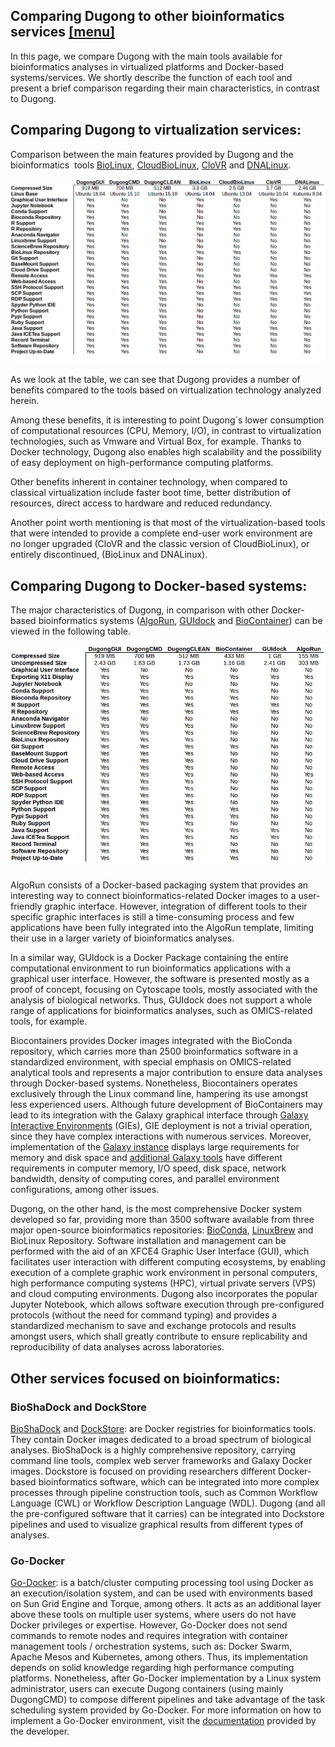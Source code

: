 ## Comparing Dugong to other bioinformatics services <a name="DugongCompare" /> [[menu]](#menu)

In this page, we compare Dugong with the main tools available for bioinformatics analyses in virtualized platforms and Docker-based systems/services. We shortly describe the function of each tool and present a brief comparison regarding their main characteristics, in contrast to Dugong.

## Comparing Dugong to virtualization services:

Comparison between the main features provided by Dugong and the bioinformatics  tools [BioLinux](http://environmentalomics.org/bio-linux/), [CloudBioLinux](http://cloudbiolinux.org/), [CloVR](http://clovr.org) and [DNALinux](http://www.dnalinux.com).

![Comparative](https://raw.githubusercontent.com/DugongBioinformatics/dugongbioinformatics.github.io/master/.misc/comparative_cloud.png)

As we look at the table, we can see that Dugong provides a number of benefits compared to the tools based on virtualization technology analyzed herein.

Among these benefits, it is interesting to point Dugong´s lower consumption of computational resources (CPU, Memory, I/O), in contrast to virtualization technologies, such as Vmware and Virtual Box, for example. Thanks to Docker technology, Dugong also enables high scalability and the possibility of easy deployment on high-performance computing platforms.

Other benefits inherent in container technology, when compared to classical virtualization include faster boot time, better distribution of resources, direct access to hardware and reduced redundancy.

Another point worth mentioning is that most of the virtualization-based tools that were intended to provide a complete end-user work environment are no longer upgraded (CloVR and the classic version of CloudBioLinux), or entirely discontinued, (BioLinux and DNALinux).

## Comparing Dugong to Docker-based systems:

The major characteristics of Dugong, in comparison with other Docker-based bioinformatics systems ([AlgoRun](https://github.com/algorun/algorun), [GUIdock](https://github.com/WebDataScience/GUIdock) and [BioContainer](https://github.com/BioContainers))  can be viewed in the following table.

![Comparative](https://raw.githubusercontent.com/DugongBioinformatics/dugongbioinformatics.github.io/master/.misc/comparative_docker.png)

AlgoRun consists of a Docker-based packaging system that provides an interesting way to connect bioinformatics-related Docker images to a user-friendly graphic interface. However, integration of different tools to their specific graphic interfaces is still a time-consuming process and few applications have been fully integrated into the AlgoRun template, limiting their use in a larger variety of bioinformatics analyses.

In a similar way, GUIdock is a Docker Package containing the entire computational environment to run bioinformatics applications with a graphical user interface. However, the software is presented mostly as a proof of concept, focusing on Cytoscape tools, mostly associated with the analysis of biological networks. Thus, GUIdock does not support a whole range of applications for bioinformatics analyses, such as OMICS-related tools, for example.

Biocontainers provides Docker images integrated with the BioConda repository, which carries more than 2500 bioinformatics software in a standardized environment, with special emphasis on OMICS-related analytical tools and represents a major contribution to ensure data analyses through Docker-based systems. Nonetheless, Biocontainers operates exclusively through the Linux command line, hampering its use amongst less experienced users. Although future development of BioContainers may lead to its integration with the Galaxy graphical interface through [Galaxy Interactive Environments](https://galaxyproject.org/admin/gies/) (GIEs), GIE deployment is not a trivial operation, since they have complex interactions with numerous services. Moreover, implementation of the [Galaxy instance](https://galaxyproject.org/admin/get-galaxy/) displays large requirements for memory and disk space and [additional Galaxy tools](https://galaxyproject.org/admin/get-galaxy/#install-tools) have different requirements in computer memory, I/O speed, disk space, network bandwidth, density of computing cores, and parallel environment configurations, among other issues.

Dugong, on the other hand, is the most comprehensive Docker system developed so far, providing more than 3500 software available from three major open-source bioinformatics repositories: [BioConda](http://bioconda.github.io/), [LinuxBrew](http://linuxbrew.sh/) and BioLinux Repository. Software installation and management can be performed with the aid of an XFCE4 Graphic User Interface (GUI), which facilitates user interaction with different computing ecosystems, by enabling execution of a complete graphic work environment in personal computers, high performance computing systems (HPC), virtual private servers (VPS) and cloud computing environments. Dugong also incorporates the popular Jupyter Notebook, which allows software execution through pre-configured protocols (without the need for command typing) and provides a standardized mechanism to save and exchange protocols and results amongst users, which shall greatly contribute to ensure replicability and reproducibility of data analyses across laboratories.

## Other services focused on bioinformatics:

### BioShaDock and DockStore

[BioShaDock](https://docker-ui.genouest.org) and [DockStore](https://docker-ui.genouest.org): are Docker registries for bioinformatics tools. They contain Docker images dedicated to a broad spectrum of biological analyses. BioShaDock is a highly comprehensive repository, carrying command line tools, complex web server frameworks and Galaxy Docker images. Dockstore is focused on providing researchers different Docker-based bioinformatics software, which can be integrated into more complex processes through pipeline construction tools, such as Common Workflow Language (CWL) or Workflow Description Language (WDL). Dugong (and all the pre-configured software that it carries) can be integrated into Dockstore pipelines and used to visualize graphical results from different types of analyses.

### Go-Docker

[Go-Docker](http://www.genouest.org/godocker/): is a batch/cluster computing processing tool using Docker as an execution/isolation system, and can be used with environments based on Sun Grid Engine and Torque, among others. It acts as an additional layer above these tools on multiple user systems, where users do not have Docker privileges or expertise. However, Go-Docker does not send commands to remote nodes and requires integration with container management tools / orchestration systems, such as: Docker Swarm, Apache Mesos and Kubernetes, among others. Thus, its implementation depends on solid knowledge regarding high performance computing platforms. Nonetheless, after Go-Docker implementation by a Linux system administrator, users can execute Dugong containers (using mainly DugongCMD) to compose different pipelines and take advantage of the task scheduling system provided by Go-Docker. For more information on how to implement a Go-Docker environment, visit the [documentation](https://godocker.atlassian.net/wiki/spaces/GOD/overview) provided by the developer.
